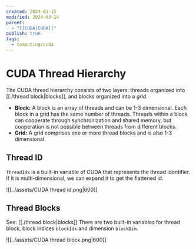```yaml
---
created: 2024-01-15
modified: 2024-03-14
parent:
  - "[[CUDA|CUDA]]"
publish: true
tags:
  - computing/cuda
---
```


# CUDA Thread Hierarchy
The CUDA thread hierarchy consists of two layers: threads organized into [[./thread block|blocks]], and blocks organized into a _grid_.
- **Block:** A block is an array of threads and can be 1-3 dimensional. Each block in a grid has the same number of threads. Threads within a block can cooperate through synchronization and shared memory, but cooperation is not possible between threads from different blocks.
- **Grid:** A grid comprises one or more thread blocks and is also 1-3 dimensional.

## Thread ID
`ThreadIdx` is a built-in variable of CUDA that represents the thread identifier. If it is multi-dimensional, we can expand it to get the flattened id.

![[../assets/CUDA thread id.png|600]]
## Thread Blocks
See: [[./thread block|blocks]]
There are two built-in variables for thread block, block indices `blockIdx` and dimension `blockDim`.

![[../assets/CUDA thread block.png|600]]